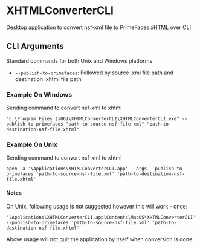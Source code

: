 # XHTMLConverterCLI
Desktop application to convert nsf-xml file to PrimeFaces xHTML over CLI

## CLI Arguments
Standard commands for both Unix and Windows platforms
- `--publish-to-primefaces`: Followed by source .xml file path and destination .xhtml file path

### Example On Windows
Sending command to convert nsf-xml to xhtml

```
"c:\Program Files (x86)\XHTMLConverterCLI\XHTMLConverterCLI.exe" --publish-to-primefaces "path-to-source-nsf-file.xml" "path-to-destination-nsf-file.xhtml"
```

### Example On Unix
Sending command to convert nsf-xml to xhtml

```
open -a '\Applications\XHTMLConverterCLI.app' --args --publish-to-primefaces 'path-to-source-nsf-file.xml' 'path-to-destination-nsf-file.xhtml'
```

#### Notes
On Unix, following usage is not suggested however this will work - once:
```
'\Applications\XHTMLConverterCLI.app\Contents\MacOS\XHTMLConverterCLI' --publish-to-primefaces 'path-to-source-nsf-file.xml' 'path-to-destination-nsf-file.xhtml'
```
Above usage will not quit the application by itself when conversion is done.